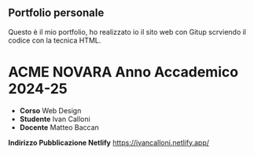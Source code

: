 ## Portfolio personale
Questo è il mio portfolio, ho realizzato io il sito web con Gitup scrviendo il codice con la tecnica HTML. 

# ACME NOVARA Anno Accademico 2024-25
- __Corso__ Web Design 
- __Studente__ Ivan Calloni 
- __Docente__ Matteo Baccan 

__Indirizzo Pubblicazione Netlify__
https://ivancalloni.netlify.app/
